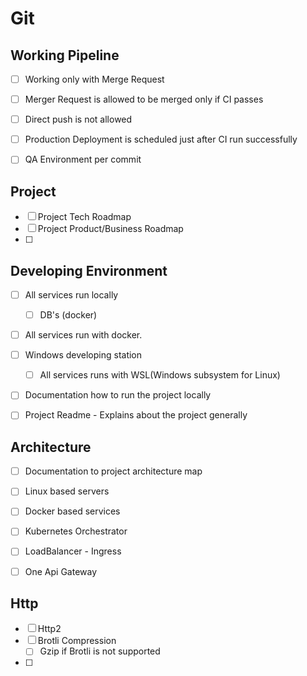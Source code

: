 
# Git

## Working Pipeline

- [ ] Working only with Merge Request
- [ ] Merger Request is allowed to be merged only if CI passes
- [ ] Direct push is not allowed
- [ ] Production Deployment is scheduled just after CI run successfully
- [ ] QA Environment per commit


## Project
- [ ] Project Tech Roadmap
- [ ] Project Product/Business Roadmap
- [ ] 

## Developing Environment

- [ ] All services run locally
  - [ ] DB's (docker)
- [ ] All services run with docker.
- [ ] Windows developing station
  - [ ] All services runs with WSL(Windows subsystem for Linux)
- [ ] Documentation how to run the project locally

- [ ] Project Readme - Explains about the project generally

## Architecture

- [ ] Documentation to project architecture map
- [ ] Linux based servers
- [ ] Docker based services
- [ ] Kubernetes Orchestrator
- [ ] LoadBalancer - Ingress
- [ ] One Api Gateway


## Http
- [ ] Http2
- [ ] Brotli Compression
  - [ ] Gzip if Brotli is not supported
- [ ] 